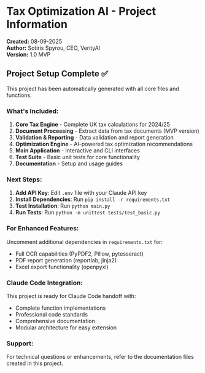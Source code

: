 # Tax Optimization AI - Project Information

**Created:** 08-09-2025  
**Author:** Sotiris Spyrou, CEO, VerityAI  
**Version:** 1.0 MVP  

## Project Setup Complete ✅

This project has been automatically generated with all core files and functions.

### What's Included:

1. **Core Tax Engine** - Complete UK tax calculations for 2024/25
2. **Document Processing** - Extract data from tax documents (MVP version)
3. **Validation & Reporting** - Data validation and report generation
4. **Optimization Engine** - AI-powered tax optimization recommendations
5. **Main Application** - Interactive and CLI interfaces
6. **Test Suite** - Basic unit tests for core functionality
7. **Documentation** - Setup and usage guides

### Next Steps:

1. **Add API Key**: Edit `.env` file with your Claude API key
2. **Install Dependencies**: Run `pip install -r requirements.txt`
3. **Test Installation**: Run `python main.py`
4. **Run Tests**: Run `python -m unittest tests/test_basic.py`

### For Enhanced Features:

Uncomment additional dependencies in `requirements.txt` for:
- Full OCR capabilities (PyPDF2, Pillow, pytesseract)
- PDF report generation (reportlab, jinja2)
- Excel export functionality (openpyxl)

### Claude Code Integration:

This project is ready for Claude Code handoff with:
- Complete function implementations
- Professional code standards
- Comprehensive documentation
- Modular architecture for easy extension

### Support:

For technical questions or enhancements, refer to the documentation files created in this project.
